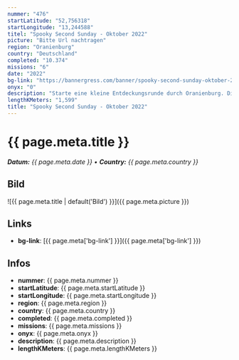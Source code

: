 ```yaml
---
nummer: "476"
startLatitude: "52,756318"
startLongitude: "13,244588"
titel: "Spooky Second Sunday - Oktober 2022"
picture: "Bitte Url nachtragen"
region: "Oranienburg"
country: "Deutschland"
completed: "10.374"
missions: "6"
date: "2022"
bg-link: "https://bannergress.com/banner/spooky-second-sunday-oktober-2022-b212"
onyx: "0"
description: "Starte eine kleine Entdeckungsrunde durch Oranienburg. Die Runde startet und endet in der Bernauer Straße."
lengthKMeters: "1,599"
title: "Spooky Second Sunday - Oktober 2022"
---
```


# {{ page.meta.title }}
_**Datum:** {{ page.meta.date }} • **Country:** {{ page.meta.country }}_

## Bild
![{{ page.meta.title | default('Bild') }}]({{ page.meta.picture }})

## Links
- **bg-link**: [{{ page.meta['bg-link'] }}]({{ page.meta['bg-link'] }})

## Infos
- **nummer**: {{ page.meta.nummer }}
- **startLatitude**: {{ page.meta.startLatitude }}
- **startLongitude**: {{ page.meta.startLongitude }}
- **region**: {{ page.meta.region }}
- **country**: {{ page.meta.country }}
- **completed**: {{ page.meta.completed }}
- **missions**: {{ page.meta.missions }}
- **onyx**: {{ page.meta.onyx }}
- **description**: {{ page.meta.description }}
- **lengthKMeters**: {{ page.meta.lengthKMeters }}

